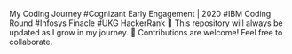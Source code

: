  My Coding Journey
#Cognizant Early Engagement | 2020
#IBM Coding Round
#Infosys Finacle
#UKG HackerRank
📌 This repository will always be updated as I grow in my journey.
🤝 Contributions are welcome! Feel free to collaborate.
